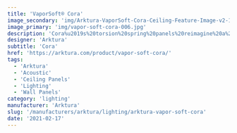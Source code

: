 ```yaml
---
title: 'VaporSoft® Cora'
image_secondary: 'img/Arktura-VaporSoft-Cora-Ceiling-Feature-Image-v2-1600x1600.png'
image_primary: 'img/vapor-soft-cora-006.jpg'
description: 'Cora%u2019s%20torsion%20spring%20panels%20reimagine%20a%20timeless%20pattern.%20By%20adding%20scattered%20solid%20forms%20to%20the%20diamond%20grid%2C%20you%20get%20a%20modern%20take%20on%20a%20classic%20look%20that%20is%20sure%20to%20turn%20heads.%20Thanks%20to%20the%20Soft%20Sound%20material%2C%20you%u2019ll%20always%20get%20acoustic%20support.%20And%20if%20you%20add%20our%20optional%20backlighting%2C%20you%20can%20also%20get%20an%20eye-catching%20radiance.'
designer: 'Arktura'
subtitle: 'Cora'
href: 'https://arktura.com/product/vapor-soft-cora/'
tags:
  - 'Arktura'
  - 'Acoustic'
  - 'Ceiling Panels'
  - 'Lighting'
  - 'Wall Panels'
category: 'lighting'
manufacturer: 'Arktura'
slug: '/manufacturers/arktura/lighting/arktura-vapor-soft-cora'
date: '2021-02-17'
---
```


